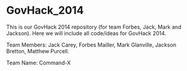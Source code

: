 GovHack_2014
============

This is our GovHack 2014 repository (for team Forbes, Jack, Mark and Jackson). Here we will include all code/ideas
for GovHack 2014.

Team Members: Jack Carey, Forbes Mailler, Mark Glanville, Jackson Bretton, Matthew Purcell.

Team Name: Command-X
